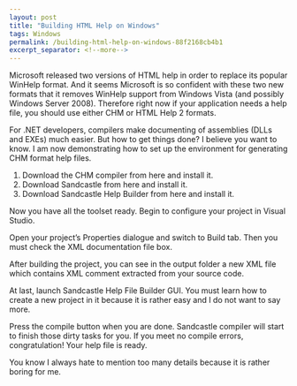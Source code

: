 ```yaml
---
layout: post
title: "Building HTML Help on Windows"
tags: Windows
permalink: /building-html-help-on-windows-88f2168cb4b1
excerpt_separator: <!--more-->
---
```

Microsoft released two versions of HTML help in order to replace its popular WinHelp format. And it seems Microsoft is so confident with these two new formats that it removes WinHelp support from Windows Vista (and possibly Windows Server 2008). Therefore right now if your application needs a help file, you should use either CHM or HTML Help 2 formats.
<!--more-->

For .NET developers, compilers make documenting of assemblies (DLLs and EXEs) much easier. But how to get things done? I believe you want to know. I am now demonstrating how to set up the environment for generating CHM format help files.

1. Download the CHM compiler from here and install it.
1. Download Sandcastle from here and install it.
1. Download Sandcastle Help Builder from here and install it.

Now you have all the toolset ready. Begin to configure your project in Visual Studio.

Open your project’s Properties dialogue and switch to Build tab. Then you must check the XML documentation file box.

After building the project, you can see in the output folder a new XML file which contains XML comment extracted from your source code.

At last, launch Sandcastle Help File Builder GUI. You must learn how to create a new project in it because it is rather easy and I do not want to say more.

Press the compile button when you are done. Sandcastle compiler will start to finish those dirty tasks for you. If you meet no compile errors, congratulation! Your help file is ready.

You know I always hate to mention too many details because it is rather boring for me.
